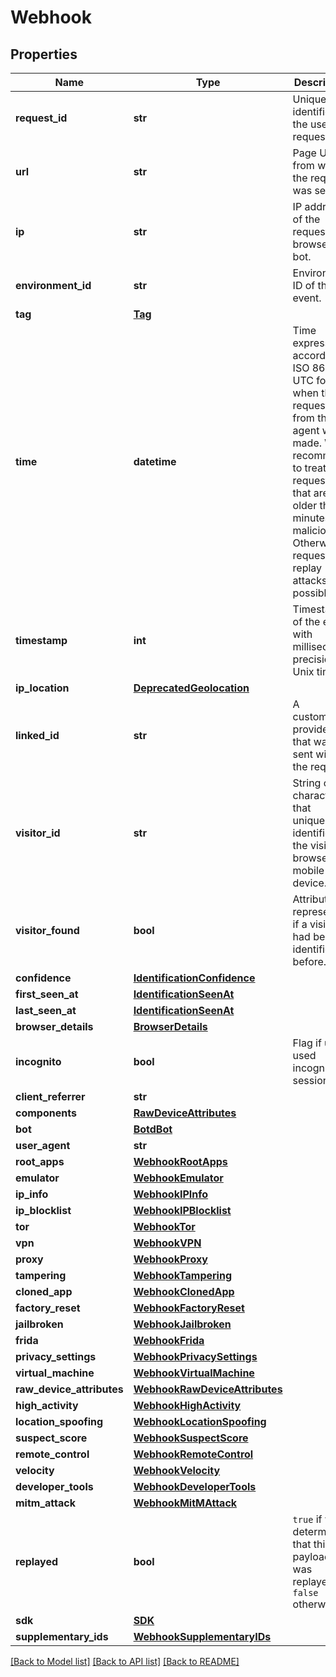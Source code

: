 # Webhook

## Properties
Name | Type | Description | Notes
------------ | ------------- | ------------- | -------------
**request_id** | **str** | Unique identifier of the user's request. | 
**url** | **str** | Page URL from which the request was sent. | 
**ip** | **str** | IP address of the requesting browser or bot. | 
**environment_id** | **str** | Environment ID of the event. | [optional] 
**tag** | [**Tag**](Tag.md) |  | [optional] 
**time** | **datetime** | Time expressed according to ISO 8601 in UTC format, when the request from the JS agent was made. We recommend to treat requests that are older than 2 minutes as malicious. Otherwise, request replay attacks are possible. | 
**timestamp** | **int** | Timestamp of the event with millisecond precision in Unix time. | 
**ip_location** | [**DeprecatedGeolocation**](DeprecatedGeolocation.md) |  | [optional] 
**linked_id** | **str** | A customer-provided id that was sent with the request. | [optional] 
**visitor_id** | **str** | String of 20 characters that uniquely identifies the visitor's browser or mobile device. | [optional] 
**visitor_found** | **bool** | Attribute represents if a visitor had been identified before. | [optional] 
**confidence** | [**IdentificationConfidence**](IdentificationConfidence.md) |  | [optional] 
**first_seen_at** | [**IdentificationSeenAt**](IdentificationSeenAt.md) |  | [optional] 
**last_seen_at** | [**IdentificationSeenAt**](IdentificationSeenAt.md) |  | [optional] 
**browser_details** | [**BrowserDetails**](BrowserDetails.md) |  | [optional] 
**incognito** | **bool** | Flag if user used incognito session. | [optional] 
**client_referrer** | **str** |  | [optional] 
**components** | [**RawDeviceAttributes**](RawDeviceAttributes.md) |  | [optional] 
**bot** | [**BotdBot**](BotdBot.md) |  | [optional] 
**user_agent** | **str** |  | [optional] 
**root_apps** | [**WebhookRootApps**](WebhookRootApps.md) |  | [optional] 
**emulator** | [**WebhookEmulator**](WebhookEmulator.md) |  | [optional] 
**ip_info** | [**WebhookIPInfo**](WebhookIPInfo.md) |  | [optional] 
**ip_blocklist** | [**WebhookIPBlocklist**](WebhookIPBlocklist.md) |  | [optional] 
**tor** | [**WebhookTor**](WebhookTor.md) |  | [optional] 
**vpn** | [**WebhookVPN**](WebhookVPN.md) |  | [optional] 
**proxy** | [**WebhookProxy**](WebhookProxy.md) |  | [optional] 
**tampering** | [**WebhookTampering**](WebhookTampering.md) |  | [optional] 
**cloned_app** | [**WebhookClonedApp**](WebhookClonedApp.md) |  | [optional] 
**factory_reset** | [**WebhookFactoryReset**](WebhookFactoryReset.md) |  | [optional] 
**jailbroken** | [**WebhookJailbroken**](WebhookJailbroken.md) |  | [optional] 
**frida** | [**WebhookFrida**](WebhookFrida.md) |  | [optional] 
**privacy_settings** | [**WebhookPrivacySettings**](WebhookPrivacySettings.md) |  | [optional] 
**virtual_machine** | [**WebhookVirtualMachine**](WebhookVirtualMachine.md) |  | [optional] 
**raw_device_attributes** | [**WebhookRawDeviceAttributes**](WebhookRawDeviceAttributes.md) |  | [optional] 
**high_activity** | [**WebhookHighActivity**](WebhookHighActivity.md) |  | [optional] 
**location_spoofing** | [**WebhookLocationSpoofing**](WebhookLocationSpoofing.md) |  | [optional] 
**suspect_score** | [**WebhookSuspectScore**](WebhookSuspectScore.md) |  | [optional] 
**remote_control** | [**WebhookRemoteControl**](WebhookRemoteControl.md) |  | [optional] 
**velocity** | [**WebhookVelocity**](WebhookVelocity.md) |  | [optional] 
**developer_tools** | [**WebhookDeveloperTools**](WebhookDeveloperTools.md) |  | [optional] 
**mitm_attack** | [**WebhookMitMAttack**](WebhookMitMAttack.md) |  | [optional] 
**replayed** | **bool** | `true` if we determined that this payload was replayed, `false` otherwise.  | [optional] 
**sdk** | [**SDK**](SDK.md) |  | 
**supplementary_ids** | [**WebhookSupplementaryIDs**](WebhookSupplementaryIDs.md) |  | [optional] 

[[Back to Model list]](../README.md#documentation-for-models) [[Back to API list]](../README.md#documentation-for-api-endpoints) [[Back to README]](../README.md)

